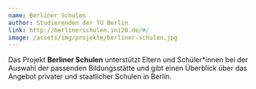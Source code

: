 ```yaml
---
name: Berliner Schulen
author: Studierenden der TU Berlin
link: http://berlinerschulen.ini20.de/#/
image: /assets/img/projekte/berliner-schulen.jpg
---
```

Das Projekt **Berliner Schulen** unterstützt Eltern und Schüler*innen bei der Auswahl der passenden Bildungsstätte
und gibt einen Überblick über das Angebot privater und staatlicher Schulen in Berlin.

